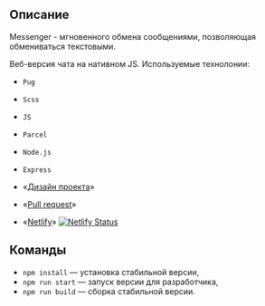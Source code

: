 ## Описание

Messenger - мгновенного обмена сообщениями, позволяющая обмениваться текстовыми.

Веб-версия чата на нативном JS.
Используемые технолонии:

- `Pug`
- `Scss`
- `JS`
- `Parcel`
- `Node.js`
- `Express`

- «[Дизайн проекта](https://www.figma.com/file/YYEdDyBhdyXBsbkY9AANz5/yandex-messanger?node-id=0%3A1)»
- «[Pull request](https://github.com/Abrikosovp/middle.messenger.praktikum.yandex/pull/1)»
- «[Netlify](https://elastic-elion-4924b2.netlify.app/)» 
   [![Netlify Status](https://api.netlify.com/api/v1/badges/4f6b788e-bda4-4c8a-856e-aa288864ab0a/deploy-status)](https://app.netlify.com/sites/elastic-elion-4924b2/deploys)


## Команды

- `npm install` — установка стабильной версии,
- `npm run start` — запуск версии для разработчика,
- `npm run build` — сборка стабильной версии.
